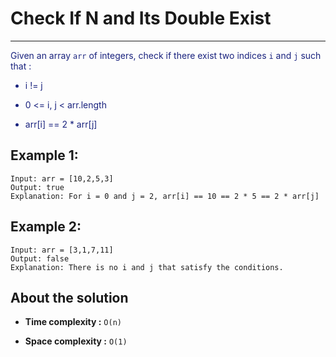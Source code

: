 # Check If N and Its Double Exist

---

<font color="#1a237e"> Given an array `arr` of integers, check if there exist two indices `i` and `j` such that :

- i != j

- 0 <= i, j < arr.length

- arr[i] == 2 \* arr[j]

</font>

## Example 1:

```
Input: arr = [10,2,5,3]
Output: true
Explanation: For i = 0 and j = 2, arr[i] == 10 == 2 * 5 == 2 * arr[j]
```

## Example 2:

```
Input: arr = [3,1,7,11]
Output: false
Explanation: There is no i and j that satisfy the conditions.

```

## About the solution

- **Time complexity :** `O(n)`

- **Space complexity :** `O(1)`
